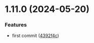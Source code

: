 # 1.11.0 (2024-05-20)


### Features

* first commit ([4392f4c](https://github.com/TheNaubit/color-to-hsla/commit/4392f4cd034d771ac17ce5b9305ce81357f519b3))



